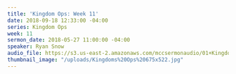 ```yaml
---
title: 'Kingdom Ops: Week 11'
date: 2018-09-18 12:33:00 -04:00
series: Kingdom Ops
week: 11
sermon_date: 2018-05-27 11:00:00 -04:00
speaker: Ryan Snow
audio_file: https://s3.us-east-2.amazonaws.com/mccsermonaudio/01+Kingdom+Ops_+Power+1.lite.mp3
thumbnail_image: "/uploads/Kingdoms%20Ops%20675x522.jpg"
---
```


